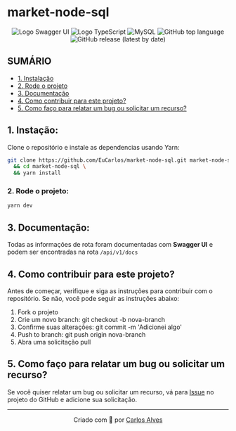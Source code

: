 # market-node-sql
<p align="center">
    <img src="https://img.shields.io/badge/SWAGGER_UI-1d4145?style=for-the-badge&logo=swagger&logoColor=85ea2d" alt="Logo Swagger UI"/>
    <img src="https://img.shields.io/badge/-TypeScript-2f74c3?style=for-the-badge&logo=typescript&logoColor=white" alt="Logo TypeScript" />
    <img src="https://img.shields.io/badge/-MySQL-4479A1?style=for-the-badge&logo=mysql&logoColor=white" alt="MySQL"/>
    <img alt="GitHub top language" src="https://img.shields.io/github/languages/top/EuCarlos/market-node-sql?color=orange&style=for-the-badge">
    <img alt="GitHub release (latest by date)" src="https://img.shields.io/github/v/release/eucarlos/market-node-sql?style=for-the-badge">
</p>

## SUMÁRIO
- [1. Instalação](#1-instalacao)
- [2. Rode o projeto](#2-rode-o-projeto)
- [3. Documentação](#3-documentacao)
- [4. Como contribuir para este projeto?](#4-como-contribuir-para-este-projeto)
- [5. Como faço para relatar um bug ou solicitar um recurso?](#5-como-faco-para-relatar-um-bug-ou-solicitar-um-recurso)

## 1. Instação:
Clone o repositório e instale as dependencias usando Yarn:
```bash
git clone https://github.com/EuCarlos/market-node-sql.git market-node-sql \
  && cd market-node-sql \
  && yarn install
```
### 2. Rode o projeto:

```bash
yarn dev
```
## 3. Documentação:
Todas as informações de rota foram documentadas com **Swagger UI** e podem ser encontradas na rota `/api/v1/docs`

## 4. Como contribuir para este projeto?
Antes de começar, verifique e siga as instruções para contribuir com o repositório. Se não, você pode seguir as instruções abaixo:

1. Fork o projeto
2. Crie um novo branch: git checkout -b nova-branch
3. Confirme suas alterações: git commit -m 'Adicionei algo'
4. Push to branch: git push origin nova-branch
5. Abra uma solicitação pull

## 5. Como faço para relatar um bug ou solicitar um recurso?
Se você quiser relatar um bug ou solicitar um recurso, vá para [Issue](https://github.com/eucarlos/market-node-sql/issues) no projeto do GitHub e adicione sua solicitação.

___

<p align="center">
Criado com 💜 por <a href="https://github.com/eucarlos/">Carlos Alves</a></p>
